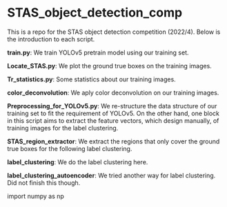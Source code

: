 # STAS_object_detection_comp
This is a repo for the STAS object detection competition (2022/4). Below is the introduction to each script.

**train.py**: We train YOLOv5 pretrain model using our training set. 

**Locate_STAS.py**: We plot the ground true boxes on the training images. 

**Tr_statistics.py**: Some statistics about our training images. 

**color_deconvolution**: We aply color deconvolution on our training images. 

**Preprocessing_for_YOLOv5.py**: We re-structure the data structure of our training set to fit the requirement of YOLOv5. On the other hand, one block in this script aims to extract the feature vectors, which design manually, of training images for the label clustering. 

**STAS_region_extractor**: We extract the regions that only cover the ground true boxes for the following label clustering. 

**label_clustering**: We do the label clustering here. 

**label_clustering_autoencoder**: We tried another way for label clustering. Did not finish this though.


import numpy as np
